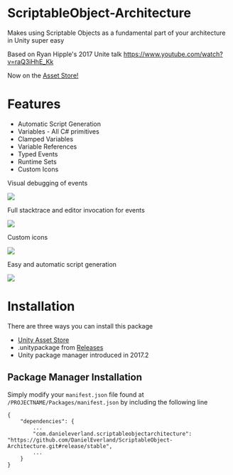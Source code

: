 # ScriptableObject-Architecture
Makes using Scriptable Objects as a fundamental part of your architecture in Unity super easy

Based on Ryan Hipple's 2017 Unite talk https://www.youtube.com/watch?v=raQ3iHhE_Kk

Now on the [Asset Store!](https://assetstore.unity.com/packages/tools/utilities/scriptableobject-architecture-131520)

# Features
- Automatic Script Generation
- Variables - All C# primitives
- Clamped Variables
- Variable References
- Typed Events
- Runtime Sets
- Custom Icons

Visual debugging of events

![](https://i.imgur.com/GPP3aVR.gif)

Full stacktrace and editor invocation for events

![](https://i.imgur.com/S90VUWI.png)

Custom icons

![](https://i.imgur.com/simB0mK.png)

Easy and automatic script generation

![](https://i.imgur.com/xm2gNmo.png)

# Installation

There are three ways you can install this package
- [Unity Asset Store](https://assetstore.unity.com/packages/tools/utilities/scriptableobject-architecture-131520)
- .unitypackage from [Releases](https://github.com/DanielEverland/ScriptableObject-Architecture/releases)
- Unity package manager introduced in 2017.2

## Package Manager Installation

Simply modify your `manifest.json` file found at `/PROJECTNAME/Packages/manifest.json` by including the following line

```
{
	"dependencies": {
		...
		"com.danieleverland.scriptableobjectarchitecture": "https://github.com/DanielEverland/ScriptableObject-Architecture.git#release/stable",
		...
	}
}
```
